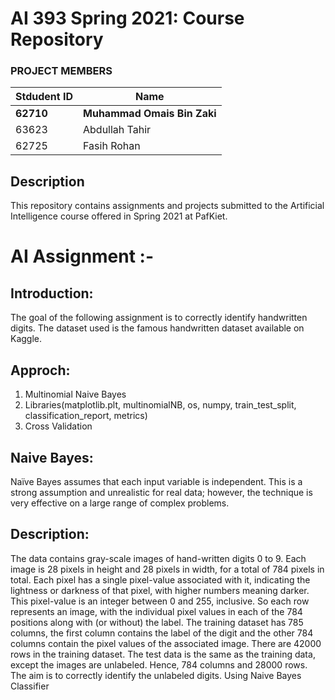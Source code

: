 # AI 393 Spring 2021: Course Repository

### PROJECT MEMBERS
Stdudent ID | Name
------------ | -------------
**62710** | **Muhammad Omais Bin Zaki** 
63623 | Abdullah Tahir
62725 | Fasih Rohan


## Description 
This repository contains assignments and projects submitted to the Artificial Intelligence course offered in Spring 2021 at PafKiet.

# AI Assignment :-

## Introduction:
The goal of the following assignment is to correctly identify handwritten digits. The dataset used is the famous handwritten dataset available on Kaggle.

## Approch:
1. Multinomial Naive Bayes
2. Libraries(matplotlib.plt, multinomialNB, os, numpy, train_test_split, classification_report, metrics)
3. Cross Validation

## Naive Bayes:
Naïve Bayes assumes that each input variable is independent. This is a strong assumption and unrealistic for real data; however, the technique is very effective on a large range of complex problems.

## Description: 
The data contains gray-scale images of hand-written digits 0 to 9. Each image is 28 pixels in height and 28 pixels in width, for a total of 784 pixels in total. Each pixel has a single pixel-value associated with it, indicating the lightness or darkness of that pixel, with higher numbers meaning darker. This pixel-value is an integer between 0 and 255, inclusive. So each row represents an image, with the individual pixel values in each of the 784 positions along with (or without) the label.
The training dataset has 785 columns, the first column contains the label of the digit and the other 784 columns contain the pixel values of the associated image. There are 42000 rows in the training dataset. The test data is the same as the training data, except the images are unlabeled. Hence, 784 columns and 28000 rows.
The aim is to correctly identify the unlabeled digits. Using Naive Bayes Classifier
